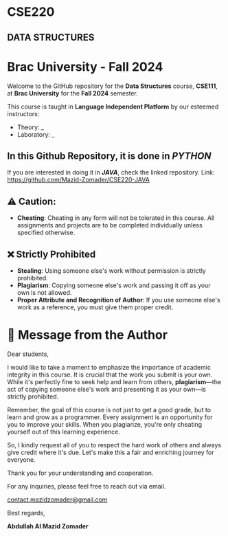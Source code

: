 # CSE220
## DATA STRUCTURES
# Brac University - Fall 2024

Welcome to the GitHub repository for the **Data Structures** course, **CSE111**, at **Brac University** for the **Fall 2024** semester.

This course is taught in **Language Independent Platform** by our esteemed instructors:
- Theory: _
- Laboratory: _
## In this Github Repository, it is done in ***PYTHON***

If you are interested in doing it in ***JAVA***, check the linked repository. Link: https://github.com/Mazid-Zomader/CSE220-JAVA

## ⚠️ Caution: 
- **Cheating**: Cheating in any form will not be tolerated in this course. All assignments and projects are to be completed individually unless specified otherwise.

## ❌ Strictly Prohibited
- **Stealing**: Using someone else's work without permission is strictly prohibited.
- **Plagiarism**: Copying someone else's work and passing it off as your own is not allowed.
- **Proper Attribute and Recognition of Author**: If you use someone else's work as a reference, you must give them proper credit.

# 📝 Message from the Author

Dear students,

I would like to take a moment to emphasize the importance of academic integrity in this course. It is crucial that the work you submit is your own. While it's perfectly fine to seek help and learn from others, **plagiarism**—the act of copying someone else's work and presenting it as your own—is strictly prohibited.

Remember, the goal of this course is not just to get a good grade, but to learn and grow as a programmer. Every assignment is an opportunity for you to improve your skills. When you plagiarize, you're only cheating yourself out of this learning experience.

So, I kindly request all of you to respect the hard work of others and always give credit where it's due. Let's make this a fair and enriching journey for everyone.

Thank you for your understanding and cooperation.

For any inquiries, please feel free to reach out via email.

contact.mazidzomader@gmail.com

Best regards,

**Abdullah Al Mazid Zomader**

